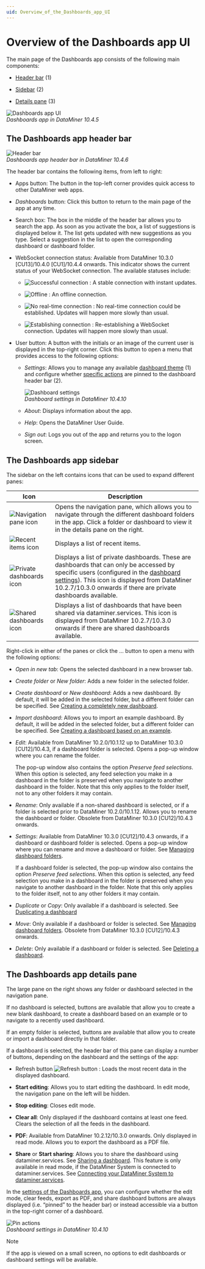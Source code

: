 ```yaml
---
uid: Overview_of_the_Dashboards_app_UI
---
```


# Overview of the Dashboards app UI

The main page of the Dashboards app consists of the following main components:

- [Header bar](#the-dashboards-app-header-bar) (1)

- [Sidebar](#the-dashboards-app-sidebar) (2)

- [Details pane](#the-dashboards-app-details-pane) (3)

![Dashboards app UI](~/user-guide/images/Dashboards_app_UI.png)<br>*Dashboards app in DataMiner 10.4.5*

## The Dashboards app header bar

![Header bar](~/user-guide/images/Dashboards_app_headerbar.png)<br>*Dashboards app header bar in DataMiner 10.4.6*

The header bar contains the following items, from left to right:

- Apps button: The button in the top-left corner provides quick access to other DataMiner web apps.

- *Dashboards* button: Click this button to return to the main page of the app at any time.

- Search box: The box in the middle of the header bar allows you to search the app. As soon as you activate the box, a list of suggestions is displayed below it. The list gets updated with new suggestions as you type. Select a suggestion in the list to open the corresponding dashboard or dashboard folder.

- WebSocket connection status: Available from DataMiner 10.3.0 [CU13]/10.4.0 [CU1]/10.4.4 onwards<!--RN 38676-->. This indicator shows the current status of your WebSocket connection. The available statuses include:

  - ![Successful connection](~/user-guide/images/WebSocket_Success.png) : A stable connection with instant updates.

  - ![Offline](~/user-guide/images/WebSocket_No_Connection.png) : An offline connection.

  - ![No real-time connection](~/user-guide/images/WebSocket_No_Real-Time_Connection.png) : No real-time connection could be established. Updates will happen more slowly than usual.

  - ![Establishing connection](~/user-guide/images/WebSocket_Establishing_Connection.gif) : Re-establishing a WebSocket connection. Updates will happen more slowly than usual.

- User button: A button with the initials or an image of the current user is displayed in the top-right corner. Click this button to open a menu that provides access to the following options:

  - *Settings*: Allows you to manage any available [dashboard theme](xref:Configuring_the_dashboard_layout) (1) and configure whether [specific actions](#the-dashboards-app-details-pane) are pinned to the dashboard header bar (2).

    ![Dashboard settings](~/user-guide/images/DashboardSettings.png)<br>*Dashboard settings in DataMiner 10.4.10*

  - *About*: Displays information about the app.

  - *Help*: Opens the DataMiner User Guide.

  - *Sign out*: Logs you out of the app and returns you to the logon screen.

## The Dashboards app sidebar

The sidebar on the left contains icons that can be used to expand different panes:

| Icon | Description |
|------|-------------|
| ![Navigation pane icon](~/user-guide/images/DashboardsX_navigation.png) | Opens the navigation pane, which allows you to navigate through the different dashboard folders in the app. Click a folder or dashboard to view it in the details pane on the right. |
| ![Recent items icon](~/user-guide/images/DashboardsX_recent.png) | Displays a list of recent items. |
| ![Private dashboards icon](~/user-guide/images/DashboardsX_private.png) | Displays a list of private dashboards. These are dashboards that can only be accessed by specific users (configured in the [dashboard settings](xref:Configuring_dashboard_security)). This icon is displayed from DataMiner 10.2.7/10.3.0 onwards if there are private dashboards available. |
| ![Shared dashboards icon](~/user-guide/images/DashboardsX_shared.png) | Displays a list of dashboards that have been shared via dataminer.services. This icon is displayed from DataMiner 10.2.7/10.3.0 onwards if there are shared dashboards available. |

Right-click in either of the panes or click the ... button to open a menu with the following options:

- *Open in new tab*: Opens the selected dashboard in a new browser tab.

- *Create folder* or *New folder*: Adds a new folder in the selected folder.

- *Create dashboard* or *New dashboard*: Adds a new dashboard. By default, it will be added in the selected folder, but a different folder can be specified. See [Creating a completely new dashboard](xref:Creating_a_completely_new_dashboard).

- *Import dashboard*: Allows you to import an example dashboard. By default, it will be added in the selected folder, but a different folder can be specified. See [Creating a dashboard based on an example](xref:Creating_a_dashboard_based_on_an_example).

- *Edit*: Available from DataMiner 10.2.0/10.1.12 up to DataMiner 10.3.0 [CU12]/10.4.3<!--RN 38278-->, if a dashboard folder is selected. Opens a pop-up window where you can rename the folder.

  The pop-up window also contains the option *Preserve feed selections*. When this option is selected, any feed selection you make in a dashboard in the folder is preserved when you navigate to another dashboard in the folder. Note that this only applies to the folder itself, not to any other folders it may contain.

- *Rename*: Only available if a non-shared dashboard is selected, or if a folder is selected prior to DataMiner 10.2.0/10.1.12. Allows you to rename the dashboard or folder. Obsolete from DataMiner 10.3.0 [CU12]/10.4.3 onwards<!--RN 38278-->.

- *Settings*: Available from DataMiner 10.3.0 [CU12]/10.4.3 onwards<!--RN 38278-->, if a dashboard or dashboard folder is selected. Opens a pop-up window where you can rename and move a dashboard or folder. See [Managing dashboard folders](xref:Managing_dashboard_folders).

  If a dashboard folder is selected, the pop-up window also contains the option *Preserve feed selections*. When this option is selected, any feed selection you make in a dashboard in the folder is preserved when you navigate to another dashboard in the folder. Note that this only applies to the folder itself, not to any other folders it may contain.

- *Duplicate* or *Copy*: Only available if a dashboard is selected. See [Duplicating a dashboard](xref:Duplicating_a_dashboard)

- *Move*: Only available if a dashboard or folder is selected. See [Managing dashboard folders](xref:Managing_dashboard_folders). Obsolete from DataMiner 10.3.0 [CU12]/10.4.3 onwards<!--RN 38278-->.

- *Delete*: Only available if a dashboard or folder is selected. See [Deleting a dashboard](xref:Deleting_a_dashboard).

## The Dashboards app details pane

The large pane on the right shows any folder or dashboard selected in the navigation pane.

If no dashboard is selected, buttons are available that allow you to create a new blank dashboard, to create a dashboard based on an example or to navigate to a recently used dashboard.

If an empty folder is selected, buttons are available that allow you to create or import a dashboard directly in that folder.

If a dashboard is selected, the header bar of this pane can display a number of buttons, depending on the dashboard and the settings of the app:

- Refresh button ![Refresh button](~/user-guide/images/DashboardsX_refresh.png) : Loads the most recent data in the displayed dashboard.

- **Start editing**: Allows you to start editing the dashboard. In edit mode, the navigation pane on the left will be hidden.

- **Stop editing**: Closes edit mode.

- **Clear all**: Only displayed if the dashboard contains at least one feed. Clears the selection of all the feeds in the dashboard.

- **PDF**: Available from DataMiner 10.2.12/10.3.0 onwards. Only displayed in read mode. Allows you to export the dashboard as a PDF file.

- **Share** or **Start sharing**: Allows you to share the dashboard using dataminer.services. See [Sharing a dashboard](xref:Sharing_a_dashboard). This feature is only available in read mode, if the DataMiner System is connected to dataminer.services. See [Connecting your DataMiner System to dataminer.services](xref:Connecting_your_DataMiner_System_to_the_cloud).

In the [settings of the Dashboards app](#the-dashboards-app-header-bar), you can configure whether the edit mode, clear feeds, export as PDF, and share dashboard buttons are always displayed (i.e. “pinned” to the header bar) or instead accessible via a button in the top-right corner of a dashboard.

![Pin actions](~/user-guide/images/Pin_Actions.png)<br>*Dashboard settings in DataMiner 10.4.10*

> [!NOTE]
> If the app is viewed on a small screen, no options to edit dashboards or dashboard settings will be available.
